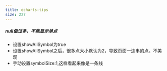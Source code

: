 ```yaml
---
title: echarts-tips
size: 227
---
```

##### null值过多，不能显示单点
- 设置showAllSymbol为true
- 设置showAllSymbol之后，很多点大小默认为2，导致页面一连串的点。不美观
- 手动设置symbolSize:1,这样看起来像是一条线

